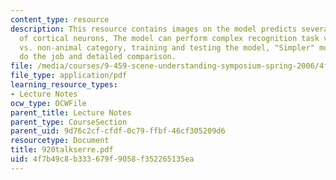 ```yaml
---
content_type: resource
description: This resource contains images on the model predicts several properties
  of cortical neurons, The model can perform complex recognition task very well, animal
  vs. non-animal category, training and testing the model, "Simpler" models cannot
  do the job and detailed comparison.
file: /media/courses/9-459-scene-understanding-symposium-spring-2006/4f7b49c8b333679f9058f352265135ea_920talkserre.pdf
file_type: application/pdf
learning_resource_types:
- Lecture Notes
ocw_type: OCWFile
parent_title: Lecture Notes
parent_type: CourseSection
parent_uid: 9d76c2cf-cfdf-0c79-ffbf-46cf305209d6
resourcetype: Document
title: 920talkserre.pdf
uid: 4f7b49c8-b333-679f-9058-f352265135ea
---
```


